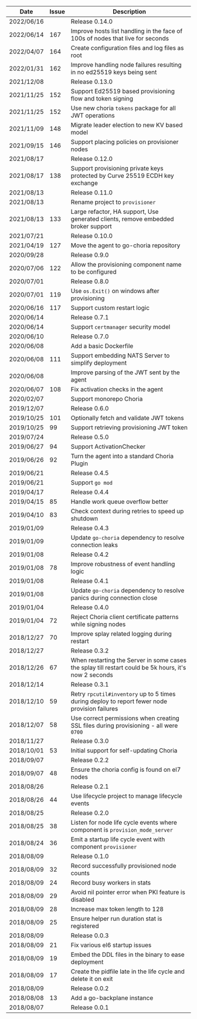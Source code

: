 | Date       | Issue | Description                                                                                           |
|------------|-------|-------------------------------------------------------------------------------------------------------|
| 2022/06/16 |       | Release 0.14.0                                                                                        |
| 2022/06/14 | 167   | Improve hosts list handling in the face of 100s of nodes that live for seconds                        |
| 2022/04/07 | 164   | Create configuration files and log files as root                                                      |       
| 2022/01/31 | 162   | Improve handling node failures resulting in no ed25519 keys being sent                                |
| 2021/12/08 |       | Release 0.13.0                                                                                        |
| 2021/11/25 | 152   | Support Ed25519 based provisioning flow and token signing                                             |
| 2021/11/25 | 152   | Use new choria `tokens` package for all JWT operations                                                |
| 2021/11/09 | 148   | Migrate leader election to new KV based model                                                         |
| 2021/09/15 | 146   | Support placing policies on provisioner nodes                                                         |
| 2021/08/17 |       | Release 0.12.0                                                                                        |
| 2021/08/17 | 138   | Support provisioning private keys protected by Curve 25519 ECDH key exchange                          |
| 2021/08/13 |       | Release 0.11.0                                                                                        |
| 2021/08/13 |       | Rename project to `provisioner`                                                                       |
| 2021/08/13 | 133   | Large refactor, HA support, Use generated clients, remove embedded broker support                     |
| 2021/07/21 |       | Release 0.10.0                                                                                        |
| 2021/04/19 | 127   | Move the agent to go-choria repository                                                                |
| 2020/09/28 |       | Release 0.9.0                                                                                         |
| 2020/07/06 | 122   | Allow the provisioning component name to be configured                                                |
| 2020/07/01 |       | Release 0.8.0                                                                                         |
| 2020/07/01 | 119   | Use `os.Exit()` on windows after provisioning                                                         |
| 2020/06/16 | 117   | Support custom restart logic                                                                          |
| 2020/06/14 |       | Release 0.7.1                                                                                         |
| 2020/06/14 |       | Support `certmanager` security model                                                                  |
| 2020/06/10 |       | Release 0.7.0                                                                                         |
| 2020/06/08 |       | Add a basic Dockerfile                                                                                |
| 2020/06/08 | 111   | Support embedding NATS Server to simplify deployment                                                  |
| 2020/06/08 |       | Improve parsing of the JWT sent by the agent                                                          |
| 2020/06/07 | 108   | Fix activation checks in the agent                                                                    |
| 2020/02/07 |       | Support monorepo Choria                                                                               |
| 2019/12/07 |       | Release 0.6.0                                                                                         |
| 2019/10/25 | 101   | Optionally fetch and validate JWT tokens                                                              |
| 2019/10/25 | 99    | Support retrieving provisioning JWT token                                                             |
| 2019/07/24 |       | Release 0.5.0                                                                                         |
| 2019/06/27 | 94    | Support ActivationChecker                                                                             |
| 2019/06/26 | 92    | Turn the agent into a standard Choria Plugin                                                          |
| 2019/06/21 |       | Release 0.4.5                                                                                         |
| 2019/06/21 |       | Support `go mod`                                                                                      |
| 2019/04/17 |       | Release 0.4.4                                                                                         |
| 2019/04/15 | 85    | Handle work queue overflow better                                                                     |
| 2019/04/10 | 83    | Check context during retries to speed up shutdown                                                     |
| 2019/01/09 |       | Release 0.4.3                                                                                         |
| 2019/01/09 |       | Update `go-choria` dependency to resolve connection leaks                                             |
| 2019/01/08 |       | Release 0.4.2                                                                                         |
| 2019/01/08 | 78    | Improve robustness of event handling logic                                                            |
| 2019/01/08 |       | Release 0.4.1                                                                                         |
| 2019/01/08 |       | Update `go-choria` dependency to resolve panics during connection close                               |
| 2019/01/04 |       | Release 0.4.0                                                                                         |
| 2019/01/04 | 72    | Reject Choria client certificate patterns while signing nodes                                         |
| 2018/12/27 | 70    | Improve splay related logging during restart                                                          |
| 2018/12/27 |       | Release 0.3.2                                                                                         |
| 2018/12/26 | 67    | When restarting the Server in some cases the splay till restart could be 5k hours, it's now 2 seconds |
| 2018/12/14 |       | Release 0.3.1                                                                                         |
| 2018/12/10 | 59    | Retry `rpcutil#inventory` up to 5 times during deploy to report fewer node provision failures         |
| 2018/12/07 | 58    | Use correct permissions when creating SSL files during provisioning - all were `0700`                 |
| 2018/11/27 |       | Release 0.3.0                                                                                         |
| 2018/10/01 | 53    | Initial support for self-updating Choria                                                              |
| 2018/09/07 |       | Release 0.2.2                                                                                         |
| 2018/09/07 | 48    | Ensure the choria config is found on el7 nodes                                                        |
| 2018/08/26 |       | Release 0.2.1                                                                                         |
| 2018/08/26 | 44    | Use lifecycle project to manage lifecycle events                                                      |
| 2018/08/25 |       | Release 0.2.0                                                                                         |
| 2018/08/25 | 38    | Listen for node life cycle events where component is `provision_mode_server`                          |
| 2018/08/24 | 36    | Emit a startup life cycle event with component `provisioner`                                          |
| 2018/08/09 |       | Release 0.1.0                                                                                         |
| 2018/08/09 | 32    | Record successfully provisioned node counts                                                           |
| 2018/08/09 | 24    | Record busy workers in stats                                                                          |
| 2018/08/09 | 29    | Avoid nil pointer error when PKI feature is disabled                                                  |
| 2018/08/09 | 28    | Increase max token length to 128                                                                      |
| 2018/08/09 | 25    | Ensure helper run duration stat is registered                                                         |
| 2018/08/09 |       | Release 0.0.3                                                                                         |
| 2018/08/09 | 21    | Fix various el6 startup issues                                                                        |
| 2018/08/09 | 19    | Embed the DDL files in the binary to ease deployment                                                  |
| 2018/08/09 | 17    | Create the pidfile late in the life cycle and delete it on exit                                       |
| 2018/08/09 |       | Release 0.0.2                                                                                         |
| 2018/08/08 | 13    | Add a go-backplane instance                                                                           |
| 2018/08/07 |       | Release 0.0.1                                                                                         |
